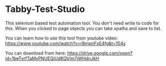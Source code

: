 # Tabby-Test-Studio
This selenium based test automation tool. You don't need write to code for this. When you clicked to page objects you can take xpaths and save to list. 

You can learn how to use this tool from youtube video: 
https://www.youtube.com/watch?v=rBmpnFxE4fg&t=104s

You can download from here: 
https://drive.google.com/open?id=1beTvrfTaMxPNUEQiUdKQVim7jWHdnJkH
